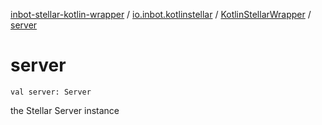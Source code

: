 [inbot-stellar-kotlin-wrapper](../../index.md) / [io.inbot.kotlinstellar](../index.md) / [KotlinStellarWrapper](index.md) / [server](./server.md)

# server

`val server: Server`

the Stellar Server instance

